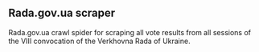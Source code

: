## Rada.gov.ua scraper
Rada.gov.ua crawl spider for scraping all vote results from all sessions
of the VIII convocation of the Verkhovna Rada of Ukraine.